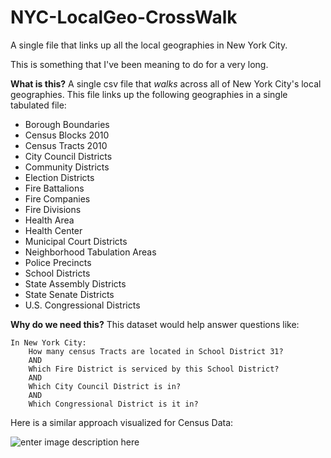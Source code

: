 # NYC-LocalGeo-CrossWalk
A single file that links up all the local geographies in New York City.

This is something that I've been meaning to do for a very long.

**What is this?**
A single csv file that *walks* across all of New York City's local geographies. This file links up the following geographies in a single tabulated file:

 - Borough Boundaries 
 - Census Blocks 2010 
 - Census Tracts 2010 
 - City Council Districts 
 - Community Districts 
 - Election Districts 
 - Fire Battalions 
 - Fire Companies 
 - Fire Divisions 
 - Health Area 
 - Health Center 
 - Municipal Court Districts 
 - Neighborhood Tabulation Areas
 - Police Precincts 
 - School Districts 
 - State Assembly Districts 
 - State Senate Districts 
 - U.S. Congressional Districts 

**Why do we need this?**
This dataset would help answer questions like:

    In New York City:
	    How many census Tracts are located in School District 31?
	    AND 
	    Which Fire District is serviced by this School District?
	    AND 
	    Which City Council District is in?
	    AND 
	    Which Congressional District is it in?

Here is a similar approach visualized for Census Data:

![enter image description here](http://mcdc.missouri.edu/geography/sumlevs/censusgeochart.png)
